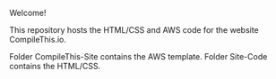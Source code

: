 Welcome!

This repository hosts the HTML/CSS and AWS code for the website CompileThis.io.

Folder CompileThis-Site contains the AWS template.
Folder Site-Code contains the HTML/CSS.
